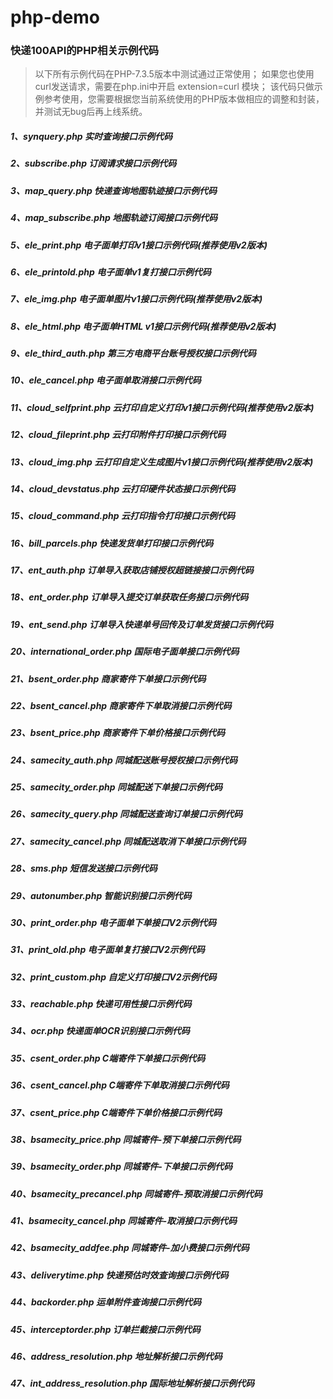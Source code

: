 # php-demo

### 快递100API的PHP相关示例代码

> 以下所有示例代码在PHP-7.3.5版本中测试通过正常使用；
> 如果您也使用curl发送请求，需要在php.ini中开启 extension=curl 模块；
> 该代码只做示例参考使用，您需要根据您当前系统使用的PHP版本做相应的调整和封装，并测试无bug后再上线系统。

##### 1、synquery.php 实时查询接口示例代码

##### 2、subscribe.php 订阅请求接口示例代码

##### 3、map_query.php 快递查询地图轨迹接口示例代码

##### 4、map_subscribe.php 地图轨迹订阅接口示例代码

##### 5、ele_print.php 电子面单打印v1接口示例代码(推荐使用v2版本)

##### 6、ele_printold.php 电子面单v1复打接口示例代码

##### 7、ele_img.php 电子面单图片v1接口示例代码(推荐使用v2版本)

##### 8、ele_html.php 电子面单HTML v1接口示例代码(推荐使用v2版本)

##### 9、ele_third_auth.php 第三方电商平台账号授权接口示例代码

##### 10、ele_cancel.php 电子面单取消接口示例代码

##### 11、cloud_selfprint.php 云打印自定义打印v1接口示例代码(推荐使用v2版本)

##### 12、cloud_fileprint.php 云打印附件打印接口示例代码

##### 13、cloud_img.php 云打印自定义生成图片v1接口示例代码(推荐使用v2版本)

##### 14、cloud_devstatus.php 云打印硬件状态接口示例代码

##### 15、cloud_command.php 云打印指令打印接口示例代码

##### 16、bill_parcels.php 快递发货单打印接口示例代码

##### 17、ent_auth.php 订单导入获取店铺授权超链接接口示例代码

##### 18、ent_order.php 订单导入提交订单获取任务接口示例代码

##### 19、ent_send.php 订单导入快递单号回传及订单发货接口示例代码

##### 20、international_order.php 国际电子面单接口示例代码

##### 21、bsent_order.php 商家寄件下单接口示例代码

##### 22、bsent_cancel.php 商家寄件下单取消接口示例代码

##### 23、bsent_price.php 商家寄件下单价格接口示例代码

##### 24、samecity_auth.php 同城配送账号授权接口示例代码

##### 25、samecity_order.php 同城配送下单接口示例代码

##### 26、samecity_query.php 同城配送查询订单接口示例代码

##### 27、samecity_cancel.php 同城配送取消下单接口示例代码

##### 28、sms.php 短信发送接口示例代码

##### 29、autonumber.php 智能识别接口示例代码

##### 30、print_order.php 电子面单下单接口V2示例代码

##### 31、print_old.php 电子面单复打接口V2示例代码

##### 32、print_custom.php 自定义打印接口V2示例代码

##### 33、reachable.php 快递可用性接口示例代码

##### 34、ocr.php 快递面单OCR识别接口示例代码

##### 35、csent_order.php C端寄件下单接口示例代码

##### 36、csent_cancel.php C端寄件下单取消接口示例代码

##### 37、csent_price.php C端寄件下单价格接口示例代码

##### 38、bsamecity_price.php 同城寄件-预下单接口示例代码

##### 39、bsamecity_order.php 同城寄件-下单接口示例代码

##### 40、bsamecity_precancel.php 同城寄件-预取消接口示例代码

##### 41、bsamecity_cancel.php 同城寄件-取消接口示例代码

##### 42、bsamecity_addfee.php 同城寄件-加小费接口示例代码

##### 43、deliverytime.php 快递预估时效查询接口示例代码

##### 44、backorder.php 运单附件查询接口示例代码

##### 45、interceptorder.php 订单拦截接口示例代码

##### 46、address_resolution.php 地址解析接口示例代码

##### 47、int_address_resolution.php 国际地址解析接口示例代码